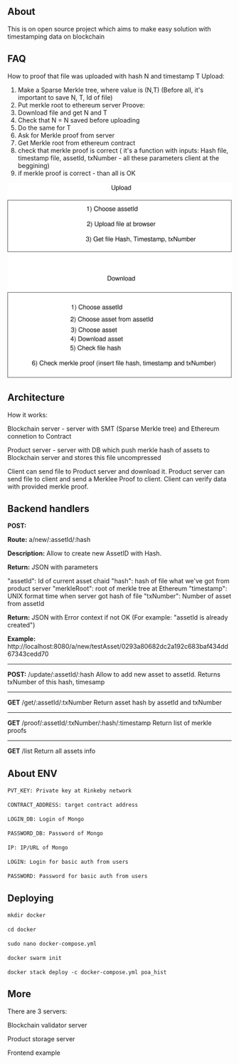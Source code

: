 ## About
This is on open source project which aims to make easy solution with timestamping data on blockchain

## FAQ

How to proof that file was uploaded with hash N and timestamp T
Upload:
1) Make a Sparse Merkle tree, where value is (N,T) (Before all, it's important to save N, T, Id of file)
2) Put merkle root to ethereum server 
Proove:
1) Download file and get N and T
2) Check that N = N saved before uploading 
3) Do the same for T 
4) Ask for Merkle proof from server
5) Get Merkle root from ethereum contract
6) check that merkle proof is correct ( it's a function with inputs: Hash file, timestamp file, assetId, txNumber - all these parameters client at the beggining)
7) if merkle proof is correct - than all is OK 

![image](https://raw.githubusercontent.com/BANKEX/poa-history/master/docs/info.svg?sanitize=true)


## Architecture 

How it works: 

Blockchain server - server with SMT (Sparse Merkle tree) and Ethereum connetion to Contract

Product server - server with DB which push merkle hash of assets to Blockchain server and stores this file uncompressed

Client can send file to Product server and download it. Product server can send file to client and send a Merklee Proof to client. Client can verify data with provided merkle proof.

## Backend handlers 

**POST:**

**Route:** a/new/:assetId/:hash 

**Description:** Allow to create new AssetID with Hash. 

**Return:** JSON with parameters

"assetId": Id of current asset chaid
"hash": hash of file what we've got from product server
"merkleRoot": root of merkle tree at Ethereum
"timestamp": UNIX format time when server got hash of file
"txNumber": Number of asset from assetId

**Return:** JSON with Error context if not OK (For example: "assetId is already created")

**Example:** http://localhost:8080/a/new/testAsset/0293a80682dc2a192c683baf434dd67343cedd70

---
**POST:**
/update/:assetId/:hash
Allow to add new asset to assetId. Returns txNumber of this hash, timesamp

---

**GET**
/get/:assetId/:txNumber
Return asset hash by assetId and txNumber

---

**GET**
/proof/:assetId/:txNumber/:hash/:timestamp
Return list of merkle proofs

---

**GET**
/list
Return all assets info



## About ENV 

```
PVT_KEY: Private key at Rinkeby network

CONTRACT_ADDRESS: target contract address

LOGIN_DB: Login of Mongo

PASSWORD_DB: Password of Mongo

IP: IP/URL of Mongo

LOGIN: Login for basic auth from users

PASSWORD: Password for basic auth from users

```
## Deploying

```
mkdir docker

cd docker 

sudo nano docker-compose.yml

docker swarm init

docker stack deploy -c docker-compose.yml poa_hist
```
## More
There are 3 servers:

Blockchain validator server

Product storage server

Frontend example





